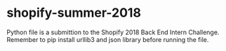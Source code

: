 # shopify-summer-2018
Python file is a submittion to the Shopify 2018 Back End Intern Challenge. Remember to pip install urllib3 and json library before running the file.
